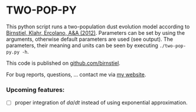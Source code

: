 # TWO-POP-PY                                                                  

This python script runs a two-population dust evolution model according to [Birnstiel,
Klahr, Ercolano, A&A (2012)](http://dx.doi.org/10.1051/0004-6361/201118136). Parameters
can be set by using the arguments, otherwise default parameters are used (see output). The
parameters, their meaning and units can be seen by executing `./two-pop-py.py -h`.

This code is published on [github.com/birnstiel](https://github.com/birnstiel/two-pop-py).

For bug reports, questions, ... contact me via [my website](http://www.til-birnstiel.de/contact/).

### Upcoming features:

- [ ] proper integration of $da/dt$ instead of using exponential approximation.

